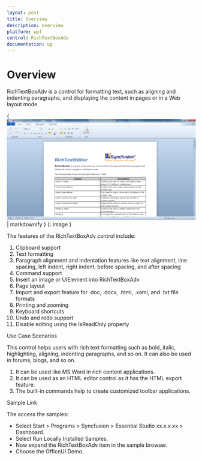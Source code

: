 ```yaml
---
layout: post
title: Overview
description: overview
platform: wpf
control: RichTextBoxAdv
documentation: ug
---
```


# Overview

RichTextBoxAdv is a control for formatting text, such as aligning and indenting paragraphs, and displaying the content in pages or in a Web layout mode.



{ ![](Overview_images/Overview_img1.png) | markdownify }
{:.image }




The features of the RichTextBoxAdv control include:

1. Clipboard support
2. Text formatting
3. Paragraph alignment and indentation features like text alignment, line spacing, left indent, right indent, before spacing, and after spacing
4. Command support
5. Insert an image or UIElement into RichTextBoxAdv
6. Page layout
7. Import and export feature for .doc, .docx, .html, .xaml, and .txt file formats
8. Printing and zooming
9. Keyboard shortcuts
10. Undo and redo support
11. Disable editing using the IsReadOnly property



Use Case Scenarios

This control helps users with rich text formatting such as bold, italic, highlighting, aligning, indenting paragraphs, and so on. It can also be used in forums, blogs, and so on.

1. It can be used like MS Word in rich content applications.
2. It can be used as an HTML editor control as it has the HTML export feature.
3. The built-in commands help to create customized toolbar applications.



Sample Link

The access the samples:

* Select Start > Programs > Syncfusion > Essential Studio xx.x.x.xx > Dashboard.
* Select Run Locally Installed Samples.
* Now expand the RichTextBoxAdv item in the sample browser.
* Choose the OfficeUI Demo.



